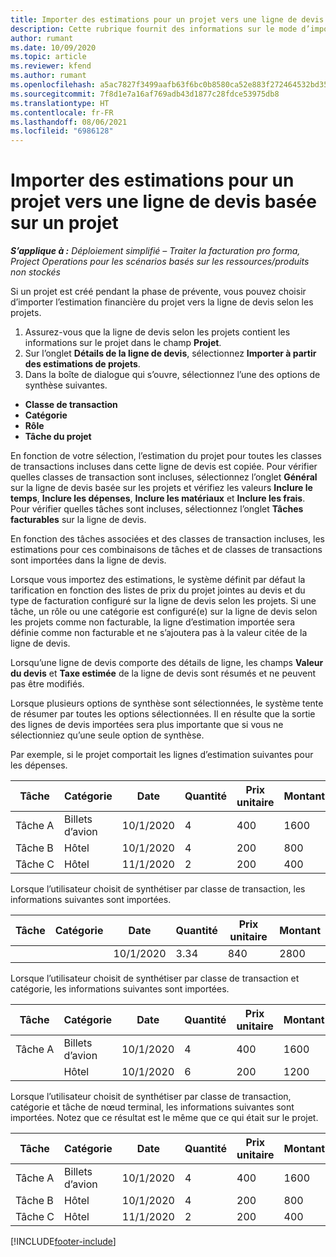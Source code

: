 ```yaml
---
title: Importer des estimations pour un projet vers une ligne de devis basée sur un projet – Simplifié
description: Cette rubrique fournit des informations sur le mode d’importation des estimations à partir d’un projet vers une ligne du devis.
author: rumant
ms.date: 10/09/2020
ms.topic: article
ms.reviewer: kfend
ms.author: rumant
ms.openlocfilehash: a5ac7827f3499aafb63f6bc0b8580ca52e883f272464532bd353170a12b3ae55
ms.sourcegitcommit: 7f8d1e7a16af769adb43d1877c28fdce53975db8
ms.translationtype: HT
ms.contentlocale: fr-FR
ms.lasthandoff: 08/06/2021
ms.locfileid: "6986128"
---
```

# <a name="import-estimates-for-a-project-to-a-project-based-quote-line"></a>Importer des estimations pour un projet vers une ligne de devis basée sur un projet 

_**S’applique à :** Déploiement simplifié – Traiter la facturation pro forma, Project Operations pour les scénarios basés sur les ressources/produits non stockés_

Si un projet est créé pendant la phase de prévente, vous pouvez choisir d’importer l’estimation financière du projet vers la ligne de devis selon les projets.

1. Assurez-vous que la ligne de devis selon les projets contient les informations sur le projet dans le champ **Projet**.
2. Sur l’onglet **Détails de la ligne de devis**, sélectionnez **Importer à partir des estimations de projets**.
3. Dans la boîte de dialogue qui s’ouvre, sélectionnez l’une des options de synthèse suivantes.

  - **Classe de transaction**
  - **Catégorie**
  - **Rôle** 
  - **Tâche du projet**

En fonction de votre sélection, l’estimation du projet pour toutes les classes de transactions incluses dans cette ligne de devis est copiée. Pour vérifier quelles classes de transaction sont incluses, sélectionnez l’onglet **Général** sur la ligne de devis basée sur les projets et vérifiez les valeurs **Inclure le temps**, **Inclure les dépenses**, **Inclure les matériaux** et **Inclure les frais**.  Pour vérifier quelles tâches sont incluses, sélectionnez l’onglet **Tâches facturables** sur la ligne de devis.

En fonction des tâches associées et des classes de transaction incluses, les estimations pour ces combinaisons de tâches et de classes de transactions sont importées dans la ligne de devis.

Lorsque vous importez des estimations, le système définit par défaut la tarification en fonction des listes de prix du projet jointes au devis et du type de facturation configuré sur la ligne de devis selon les projets. Si une tâche, un rôle ou une catégorie est configuré(e) sur la ligne de devis selon les projets comme non facturable, la ligne d’estimation importée sera définie comme non facturable et ne s’ajoutera pas à la valeur citée de la ligne de devis.

Lorsqu’une ligne de devis comporte des détails de ligne, les champs **Valeur du devis** et **Taxe estimée** de la ligne de devis sont résumés et ne peuvent pas être modifiés.

Lorsque plusieurs options de synthèse sont sélectionnées, le système tente de résumer par toutes les options sélectionnées. Il en résulte que la sortie des lignes de devis importées sera plus importante que si vous ne sélectionniez qu’une seule option de synthèse.

Par exemple, si le projet comportait les lignes d’estimation suivantes pour les dépenses.

| Tâche | Catégorie | Date | Quantité | Prix unitaire | Montant |
| --- | --- | --- | --- | --- | --- |
| Tâche A | Billets d’avion | 10/1/2020 | 4 | 400 | 1600 |
| Tâche B | Hôtel | 10/1/2020 | 4 | 200 | 800 |
| Tâche C | Hôtel | 11/1/2020 | 2 | 200 | 400 |

Lorsque l’utilisateur choisit de synthétiser par classe de transaction, les informations suivantes sont importées.

| Tâche | Catégorie | Date | Quantité | Prix unitaire | Montant |
| --- | --- | --- | --- | --- | --- |
|||10/1/2020 | 3.34 | 840 | 2800 |

Lorsque l’utilisateur choisit de synthétiser par classe de transaction et catégorie, les informations suivantes sont importées.

| Tâche | Catégorie | Date | Quantité | Prix unitaire | Montant |
| --- | --- | --- | --- | --- | --- |
| Tâche A | Billets d’avion | 10/1/2020 | 4 | 400 | 1600 |
| | Hôtel | 10/1/2020 | 6 | 200 | 1200 |

Lorsque l’utilisateur choisit de synthétiser par classe de transaction, catégorie et tâche de nœud terminal, les informations suivantes sont importées. Notez que ce résultat est le même que ce qui était sur le projet.

| Tâche | Catégorie | Date | Quantité | Prix unitaire | Montant |
| --- | --- | --- | --- | --- | --- |
| Tâche A | Billets d’avion | 10/1/2020 | 4 | 400 | 1600 |
| Tâche B | Hôtel | 10/1/2020 | 4 | 200 | 800 |
| Tâche C | Hôtel | 11/1/2020 | 2 | 200 | 400 |


[!INCLUDE[footer-include](../../includes/footer-banner.md)]
